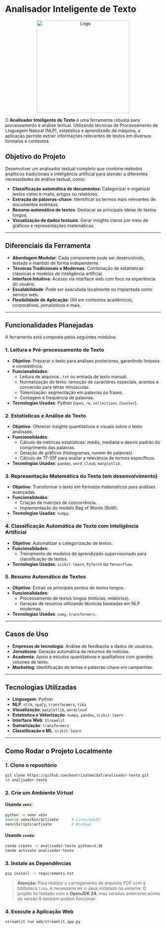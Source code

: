 # **Analisador Inteligente de Texto**

<p align="center">
  <img src="https://github.com/user-attachments/assets/0eac93fb-f5ff-4af3-b4cc-476aeb6acb28" alt="Logo" width="300"/>
</p>

O **Analisador Inteligente de Texto** é uma ferramenta robusta para processamento e análise textual. Utilizando técnicas de Processamento de Linguagem Natural (NLP), estatística e aprendizado de máquina, a aplicação permite extrair informações relevantes de textos em diversos formatos e contextos.


## **Objetivo do Projeto**

Desenvolver um analisador textual completo que combine métodos analíticos tradicionais e inteligência artificial para atender a diferentes necessidades de análise textual, como:

* **Classificação automática de documentos**: Categorizar e organizar textos como e-mails, artigos ou relatórios.
* **Extração de palavras-chave**: Identificar os termos mais relevantes de documentos extensos.
* **Resumo automático de textos**: Destacar as principais ideias de textos longos.
* **Visualização de dados textuais**: Gerar insights claros por meio de gráficos e representações matemáticas.

---

## **Diferenciais da Ferramenta**

* **Abordagem Modular**: Cada componente pode ser desenvolvido, testado e mantido de forma independente.
* **Técnicas Tradicionais e Modernas**: Combinação de estatísticas clássicas e modelos de inteligência artificial.
* **Interface Intuitiva**: Acesso via interface web com foco na experiência do usuário.
* **Escalabilidade**: Pode ser executada localmente ou implantada como serviço web.
* **Flexibilidade de Aplicação**: Útil em contextos acadêmicos, corporativos, jornalísticos e mais.

---

## **Funcionalidades Planejadas**

A ferramenta está composta pelos seguintes módulos:  

### 1. Leitura e Pré-processamento de Texto  
- **Objetivo**: Preparar o texto para análises posteriores, garantindo limpeza e consistência.  
- **Funcionalidades**:  
  - Leitura de arquivos `.txt` ou entrada de texto manual.  
  - Normalização do texto: remoção de caracteres especiais, acentos e conversão para letras minúsculas.  
  - Tokenização: segmentação em palavras ou frases.  
  - Contagem e frequência de palavras.  
- **Tecnologias Usadas**: Python (`open`, `re`, `collections.Counter`).  

### 2. Estatísticas e Análise de Texto  
- **Objetivo**: Oferecer insights quantitativos e visuais sobre o texto analisado.  
- **Funcionalidades**:  
  - Cálculo de métricas estatísticas: média, mediana e desvio padrão do comprimento das palavras.  
  - Geração de gráficos (histogramas, nuvem de palavras).  
  - Cálculo de TF-IDF para avaliar a relevância de termos específicos.  
- **Tecnologias Usadas**: `pandas`, `word_cloud`, `matplotlib`.  

### 3. Representação Matemática do Texto  (em desenvolvimento)
- **Objetivo**: Transformar o texto em formatos matemáticos para análises avançadas.  
- **Funcionalidades**:  
  - Criação de matrizes de coocorrência.  
  - Implementação do modelo Bag of Words (BoW).  
- **Tecnologias Usadas**: `numpy`.  

### 4. Classificação Automática de Texto com Inteligência Artificial  
- **Objetivo**: Automatizar a categorização de textos.
- **Funcionalidades**:  
  - Treinamento de modelos de aprendizado supervisionado para classificação de textos.   
- **Tecnologias Usadas**: `scikit-learn`, `PyTorch` ou `TensorFlow`.  

### 5. Resumo Automático de Textos  
- **Objetivo**: Extrair os principais pontos de textos longos.  
- **Funcionalidades**:  
  - Processamento de textos longos (notícias, relatórios).  
  - Geração de resumos utilizando técnicas baseadas em NLP modernas.  
- **Tecnologias Usadas**: `sumy`, `transformers`.  
  
---

## **Casos de Uso**

* **Empresas de tecnologia**: Análise de feedbacks e dados de usuários.
* **Jornalismo**: Geração automática de resumos de notícias.
* **Academia**: Apoio a estudos quantitativos e qualitativos com grandes volumes de texto.
* **Marketing**: Identificação de temas e palavras-chave em campanhas.

---

## **Tecnologias Utilizadas**

* **Linguagem**: Python
* **NLP**: `nltk`, `spaCy`, `transformers`, `tika`
* **Visualização**: `matplotlib`, `wordcloud`
* **Estatística e Vetorização**: `numpy`, `pandas`, `scikit-learn`
* **Interface Web**: `Streamlit`
* **Sumarização**: `transformers`
* **Classificação e ML**: `scikit-learn`

---

## **Como Rodar o Projeto Localmente**

### 1. Clone o repositório

```bash
git clone https://github.com/beatrizalmeidaf/analisador-texto.git
cd analisador-texto
```

### 2. Crie um Ambiente Virtual

#### Usando `venv`:

```bash
python -m venv venv
source venv/bin/activate      # Linux/macOS
venv\Scripts\activate         # Windows
```

#### Usando `conda`:

```bash
conda create -n analisador-texto python=3.10
conda activate analisador-texto
```

### 3. Instale as Dependências

```bash
pip install -r requirements.txt
```

> **Atenção:** Para realizar o carregamento de arquivos PDF com a biblioteca `tika`, é necessário ter o Java instalado no sistema.
> O projeto foi testado com o **OpenJDK 24**, mas versões anteriores acima da versão 8 também podem funcionar.

### 4. Execute a Aplicação Web

```bash
streamlit run web/streamlit_app.py
```
